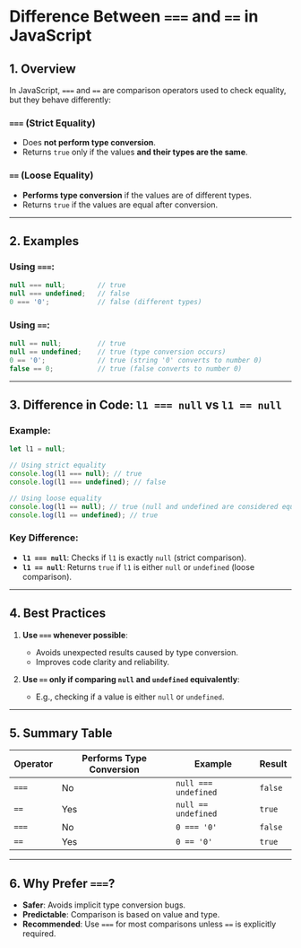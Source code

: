 
# Difference Between `===` and `==` in JavaScript

## 1. Overview

In JavaScript, `===` and `==` are comparison operators used to check equality, but they behave differently:

### **`===` (Strict Equality)**
- Does **not perform type conversion**.
- Returns `true` only if the values **and their types are the same**.

### **`==` (Loose Equality)**
- **Performs type conversion** if the values are of different types.
- Returns `true` if the values are equal after conversion.

---

## 2. Examples

### Using `===`:
```javascript
null === null;        // true
null === undefined;   // false
0 === '0';            // false (different types)
```

### Using `==`:
```javascript
null == null;         // true
null == undefined;    // true (type conversion occurs)
0 == '0';             // true (string '0' converts to number 0)
false == 0;           // true (false converts to number 0)
```

---

## 3. Difference in Code: `l1 === null` vs `l1 == null`

### Example:
```javascript
let l1 = null;

// Using strict equality
console.log(l1 === null); // true
console.log(l1 === undefined); // false

// Using loose equality
console.log(l1 == null); // true (null and undefined are considered equal)
console.log(l1 == undefined); // true
```

### Key Difference:
- **`l1 === null`**: Checks if `l1` is exactly `null` (strict comparison).
- **`l1 == null`**: Returns `true` if `l1` is either `null` or `undefined` (loose comparison).

---

## 4. Best Practices
1. **Use `===` whenever possible**:
   - Avoids unexpected results caused by type conversion.
   - Improves code clarity and reliability.

2. **Use `==` only if comparing `null` and `undefined` equivalently**:
   - E.g., checking if a value is either `null` or `undefined`.

---

## 5. Summary Table

| Operator | Performs Type Conversion | Example                     | Result      |
|----------|---------------------------|-----------------------------|-------------|
| `===`    | No                        | `null === undefined`        | `false`     |
| `==`     | Yes                       | `null == undefined`         | `true`      |
| `===`    | No                        | `0 === '0'`                 | `false`     |
| `==`     | Yes                       | `0 == '0'`                  | `true`      |

---

## 6. Why Prefer `===`?
- **Safer**: Avoids implicit type conversion bugs.
- **Predictable**: Comparison is based on value and type.
- **Recommended**: Use `===` for most comparisons unless `==` is explicitly required.
